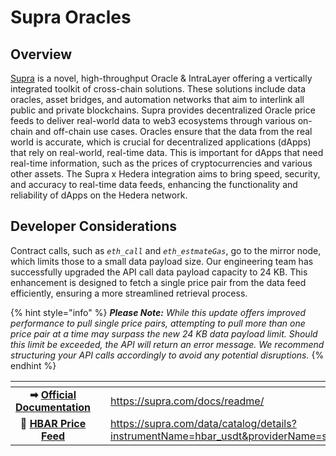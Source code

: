 # Supra Oracles

## Overview

[Supra](https://supra.com/) is a novel, high-throughput Oracle & IntraLayer offering a vertically integrated toolkit of cross-chain solutions. These solutions include data oracles, asset bridges, and automation networks that aim to interlink all public and private blockchains. Supra provides decentralized Oracle price feeds to deliver real-world data to web3 ecosystems through various on-chain and off-chain use cases. Oracles ensure that the data from the real world is accurate, which is crucial for decentralized applications (dApps) that rely on real-world, real-time data. This is important for dApps that need real-time information, such as the prices of cryptocurrencies and various other assets. The Supra x Hedera integration aims to bring speed, security, and accuracy to real-time data feeds, enhancing the functionality and reliability of dApps on the Hedera network.

## **Developer Considerations**

Contract calls, such as _`eth_call`_ and _`eth_estmateGas`_, go to the mirror node, which limits those to a small data payload size. Our engineering team has successfully upgraded the API call data payload capacity to 24 KB. This enhancement is designed to fetch a single price pair from the data feed efficiently, ensuring a more streamlined retrieval process.

{% hint style="info" %}
_**Please Note:** While this update offers improved performance to pull single price pairs, attempting to pull more than one price pair at a time may surpass the new 24 KB data payload limit. Should this limit be exceeded, the API will return an error message. We recommend structuring your API calls accordingly to avoid any potential disruptions._
{% endhint %}

<table data-card-size="large" data-view="cards" data-full-width="false"><thead><tr><th align="center"></th><th data-hidden data-card-cover data-type="files"></th><th data-hidden data-card-target data-type="content-ref"></th></tr></thead><tbody><tr><td align="center"><strong>➡</strong> <a href="https://supra.com/docs/readme/"><strong>Official Documentation</strong></a></td><td></td><td><a href="https://supra.com/docs/readme/">https://supra.com/docs/readme/</a></td></tr><tr><td align="center"><strong>🔮</strong> <a href="https://supra.com/data/catalog/details?instrumentName=hbar_usdt&#x26;providerName=supra"><strong>HBAR Price Feed</strong></a></td><td></td><td><a href="https://supra.com/data/catalog/details?instrumentName=hbar_usdt&#x26;providerName=supra">https://supra.com/data/catalog/details?instrumentName=hbar_usdt&providerName=supra</a></td></tr></tbody></table>

